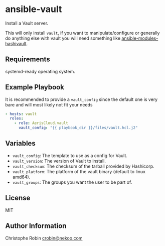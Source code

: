 ansible-vault
=============

Install a Vault server.

This will only install `vault`, if you want to manipulate/configure or generally do anything else
with vault you will need something like [ansible-modules-hashivault](https://pypi.python.org/pypi/ansible-modules-hashivault).

Requirements
------------

systemd-ready operating system.

Example Playbook
----------------

It is recommended to provide a `vault_config` since the default one is very bare
and will most likely not fit your needs

```yaml
- hosts: vault
  roles:
    - role: AerisCloud.vault
      vault_config: "{{ playbook_dir }}/files/vault.hcl.j2"
```

Variables
---------

* `vault_config`: The template to use as a config for Vault.
* `vault_version`: The version of Vault to install.
* `vault_checksum`: The checksum of the tarball provided by Hashicorp.
* `vault_platform`: The platform of the vault binary (default to linux amd64).
* `vault_groups`: The groups you want the user to be part of.

License
-------

MIT

Author Information
------------------

Christophe Robin <crobin@nekoo.com>